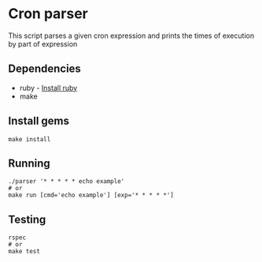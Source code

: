 # Cron parser

This script parses a given cron expression and prints the times of execution by part of expression

## Dependencies

* ruby - [Install ruby](https://github.com/rbenv/ruby-build/blob/master/bin/rbenv-install)
* make

## Install gems

```
make install
```

## Running

```
./parser '* * * * * echo example'
# or
make run [cmd='echo example'] [exp='* * * * *']
```

## Testing

```
rspec
# or
make test
```
